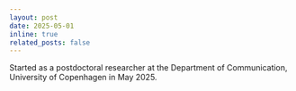 ```yaml
---
layout: post
date: 2025-05-01
inline: true
related_posts: false
---
```


Started as a postdoctoral researcher at the Department of Communication, University of Copenhagen in May 2025.
